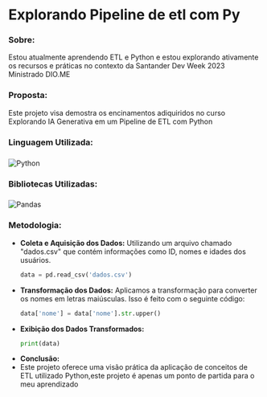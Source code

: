# Explorando Pipeline de etl com Py
### Sobre:
Estou atualmente aprendendo ETL e Python e estou explorando ativamente os recursos e práticas no contexto da Santander Dev Week 2023 Ministrado DIO.ME

### Proposta: 

Este projeto visa  demostra os encinamentos adiquiridos no curso Explorando IA Generativa em um Pipeline de ETL com Python


### Linguagem Utilizada:
###
![Python](https://img.shields.io/badge/python-3670A0?style=for-the-badge&logo=python&logoColor=white&color=black)

### Bibliotecas Utilizadas:
###
![Pandas](https://img.shields.io/badge/pandas-%23150458.svg?style=for-the-badge&logo=pandas&logoColor=white&color=black) 

### Metodologia:
- **Coleta e Aquisição dos Dados:**
  Utilizando um arquivo chamado "dados.csv" que contém informações como ID, nomes e idades dos usuários.
  ```python
  data = pd.read_csv('dados.csv')

- **Transformação dos Dados:**
  Aplicamos a transformação para converter os nomes em letras maiúsculas. Isso é feito com o seguinte código:
  ```python
  data['nome'] = data['nome'].str.upper()

- **Exibição dos Dados Transformados:**
   ```python
   print(data)
- **Conclusão:**
- Este projeto oferece uma visão prática da aplicação de conceitos de ETL utilizado Python,este    projeto é apenas um ponto de partida para o meu aprendizado
